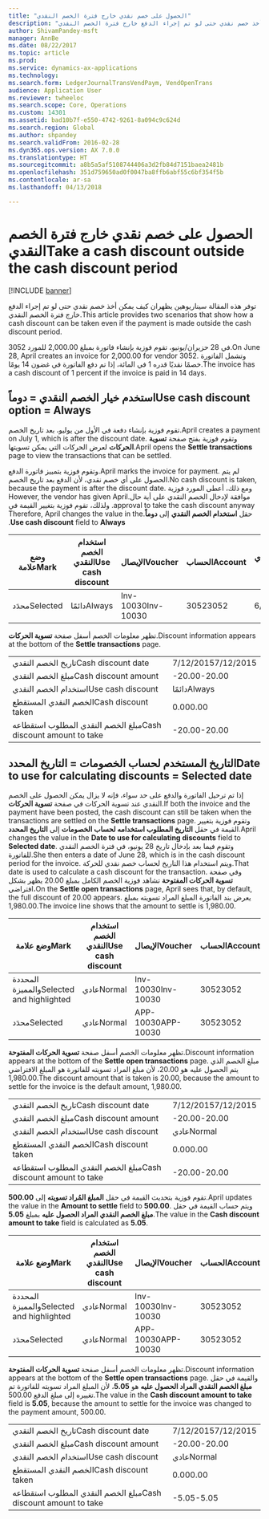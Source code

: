 ```yaml
---
title: "الحصول على خصم نقدي خارج فترة الخصم النقدي"
description: "توفر هذه المقالة سيناريوهين يظهران كيف يمكن أخذ خصم نقدي حتى لو تم إجراء الدفع خارج فترة الخصم النقدي."
author: ShivamPandey-msft
manager: AnnBe
ms.date: 08/22/2017
ms.topic: article
ms.prod: 
ms.service: dynamics-ax-applications
ms.technology: 
ms.search.form: LedgerJournalTransVendPaym, VendOpenTrans
audience: Application User
ms.reviewer: twheeloc
ms.search.scope: Core, Operations
ms.custom: 14301
ms.assetid: bad10b7f-e550-4742-9261-8a094c9c624d
ms.search.region: Global
ms.author: shpandey
ms.search.validFrom: 2016-02-28
ms.dyn365.ops.version: AX 7.0.0
ms.translationtype: HT
ms.sourcegitcommit: a8b5a5af5108744406a3d2fb84d7151baea2481b
ms.openlocfilehash: 351d759650ad0f0047ba8ffb6abf55c6bf354f5b
ms.contentlocale: ar-sa
ms.lasthandoff: 04/13/2018

---
```


# <a name="take-a-cash-discount-outside-the-cash-discount-period"></a><span data-ttu-id="fec8d-103">الحصول على خصم نقدي خارج فترة الخصم النقدي</span><span class="sxs-lookup"><span data-stu-id="fec8d-103">Take a cash discount outside the cash discount period</span></span>

[!INCLUDE [banner](../includes/banner.md)]

<span data-ttu-id="fec8d-104">توفر هذه المقالة سيناريوهين يظهران كيف يمكن أخذ خصم نقدي حتى لو تم إجراء الدفع خارج فترة الخصم النقدي.</span><span class="sxs-lookup"><span data-stu-id="fec8d-104">This article provides two scenarios that show how a cash discount can be taken even if the payment is made outside the cash discount period.</span></span>

<span data-ttu-id="fec8d-105">في 28 حزيران/يونيو، تقوم فوزية بإنشاء فاتورة بمبلغ 2,000.00 للمورد 3052.</span><span class="sxs-lookup"><span data-stu-id="fec8d-105">On June 28, April creates an invoice for 2,000.00 for vendor 3052.</span></span> <span data-ttu-id="fec8d-106">وتشمل الفاتورة خصمًا نقديًا قدره 1 في المائة، إذا تم دفع الفاتورة في غضون 14 يومًا.‬</span><span class="sxs-lookup"><span data-stu-id="fec8d-106">The invoice has a cash discount of 1 percent if the invoice is paid in 14 days.</span></span>

## <a name="use-cash-discount-option--always"></a><span data-ttu-id="fec8d-107">استخدم خيار الخصم النقدي = دوماً</span><span class="sxs-lookup"><span data-stu-id="fec8d-107">Use cash discount option = Always</span></span>
<span data-ttu-id="fec8d-108">تقوم فوزية بإنشاء دفعة في الأول من يوليو، بعد تاريخ الخصم.</span><span class="sxs-lookup"><span data-stu-id="fec8d-108">April creates a payment on July 1, which is after the discount date.</span></span> <span data-ttu-id="fec8d-109">وتقوم فوزية بفتح صفحة **تسوية الحركات** لعرض الحركات التي يمكن تسويتها.</span><span class="sxs-lookup"><span data-stu-id="fec8d-109">April opens the **Settle transactions** page to view the transactions that can be settled.</span></span> 

<span data-ttu-id="fec8d-110">وتقوم فوزية بتمييز فاتورة الدفع.</span><span class="sxs-lookup"><span data-stu-id="fec8d-110">April marks the invoice for payment.</span></span> <span data-ttu-id="fec8d-111">لم يتم الحصول على أي خصم نقدي، لأن الدفع بعد تاريخ الخصم.</span><span class="sxs-lookup"><span data-stu-id="fec8d-111">No cash discount is taken, because the payment is after the discount date.</span></span> <span data-ttu-id="fec8d-112">‏‫ومع ذلك، أعطى المورد فوزية موافقة لإدخال الخصم النقدي على أية حال.</span><span class="sxs-lookup"><span data-stu-id="fec8d-112">However, the vendor has given April approval to take the cash discount anyway.</span></span> <span data-ttu-id="fec8d-113">ولذلك، تقوم فوزية بتغيير القيمة في حقل **استخدام الخصم النقدي** إلى **دوماً**.</span><span class="sxs-lookup"><span data-stu-id="fec8d-113">Therefore, April changes the value in the **Use cash discount** field to **Always**.</span></span>

| <span data-ttu-id="fec8d-114">وضع علامة</span><span class="sxs-lookup"><span data-stu-id="fec8d-114">Mark</span></span>     | <span data-ttu-id="fec8d-115">استخدام الخصم النقدي</span><span class="sxs-lookup"><span data-stu-id="fec8d-115">Use cash discount</span></span> | <span data-ttu-id="fec8d-116">الإيصال</span><span class="sxs-lookup"><span data-stu-id="fec8d-116">Voucher</span></span>   | <span data-ttu-id="fec8d-117">الحساب</span><span class="sxs-lookup"><span data-stu-id="fec8d-117">Account</span></span> | <span data-ttu-id="fec8d-118">تاريخ الخصم النقدي</span><span class="sxs-lookup"><span data-stu-id="fec8d-118">Cash discount date</span></span> | <span data-ttu-id="fec8d-119">تاريخ الاستحقاق</span><span class="sxs-lookup"><span data-stu-id="fec8d-119">Due date</span></span>  | <span data-ttu-id="fec8d-120">الفاتورة</span><span class="sxs-lookup"><span data-stu-id="fec8d-120">Invoice</span></span> | <span data-ttu-id="fec8d-121">المبلغ بعملة الحركة</span><span class="sxs-lookup"><span data-stu-id="fec8d-121">Amount in transaction currency</span></span> | <span data-ttu-id="fec8d-122">عملة</span><span class="sxs-lookup"><span data-stu-id="fec8d-122">Currency</span></span> | <span data-ttu-id="fec8d-123">المبلغ المراد تسويته</span><span class="sxs-lookup"><span data-stu-id="fec8d-123">Amount to settle</span></span> |
|----------|-------------------|-----------|---------|--------------------|-----------|---------|--------------------------------|----------|------------------|
| <span data-ttu-id="fec8d-124">محدَد</span><span class="sxs-lookup"><span data-stu-id="fec8d-124">Selected</span></span> | <span data-ttu-id="fec8d-125">دائمًا</span><span class="sxs-lookup"><span data-stu-id="fec8d-125">Always</span></span>            | <span data-ttu-id="fec8d-126">Inv-10030</span><span class="sxs-lookup"><span data-stu-id="fec8d-126">Inv-10030</span></span> | <span data-ttu-id="fec8d-127">3052</span><span class="sxs-lookup"><span data-stu-id="fec8d-127">3052</span></span>    | <span data-ttu-id="fec8d-128">6/28/2015</span><span class="sxs-lookup"><span data-stu-id="fec8d-128">6/28/2015</span></span>          | <span data-ttu-id="fec8d-129">7/12/2015</span><span class="sxs-lookup"><span data-stu-id="fec8d-129">7/12/2015</span></span> | <span data-ttu-id="fec8d-130">10030</span><span class="sxs-lookup"><span data-stu-id="fec8d-130">10030</span></span>   | <span data-ttu-id="fec8d-131">-2,000.00</span><span class="sxs-lookup"><span data-stu-id="fec8d-131">-2,000.00</span></span>                      | <span data-ttu-id="fec8d-132">دولار أمريكي</span><span class="sxs-lookup"><span data-stu-id="fec8d-132">USD</span></span>      | <span data-ttu-id="fec8d-133">-1,980.00</span><span class="sxs-lookup"><span data-stu-id="fec8d-133">-1,980.00</span></span>        |

<span data-ttu-id="fec8d-134">تظهر معلومات الخصم أسفل صفحة **تسوية الحركات**.</span><span class="sxs-lookup"><span data-stu-id="fec8d-134">Discount information appears at the bottom of the **Settle transactions** page.</span></span>

|                              |           |
|------------------------------|-----------|
| <span data-ttu-id="fec8d-135">تاريخ الخصم النقدي</span><span class="sxs-lookup"><span data-stu-id="fec8d-135">Cash discount date</span></span>           | <span data-ttu-id="fec8d-136">7/12/2015</span><span class="sxs-lookup"><span data-stu-id="fec8d-136">7/12/2015</span></span> |
| <span data-ttu-id="fec8d-137">مبلغ الخصم النقدي</span><span class="sxs-lookup"><span data-stu-id="fec8d-137">Cash discount amount</span></span>         | <span data-ttu-id="fec8d-138">-20.00</span><span class="sxs-lookup"><span data-stu-id="fec8d-138">-20.00</span></span>    |
| <span data-ttu-id="fec8d-139">استخدام الخصم النقدي</span><span class="sxs-lookup"><span data-stu-id="fec8d-139">Use cash discount</span></span>            | <span data-ttu-id="fec8d-140">دائمًا</span><span class="sxs-lookup"><span data-stu-id="fec8d-140">Always</span></span>    |
| <span data-ttu-id="fec8d-141">الخصم النقدي المستقطع</span><span class="sxs-lookup"><span data-stu-id="fec8d-141">Cash discount taken</span></span>          | <span data-ttu-id="fec8d-142">0.00</span><span class="sxs-lookup"><span data-stu-id="fec8d-142">0.00</span></span>      |
| <span data-ttu-id="fec8d-143">مبلغ الخصم النقدي المطلوب استقطاعه</span><span class="sxs-lookup"><span data-stu-id="fec8d-143">Cash discount amount to take</span></span> | <span data-ttu-id="fec8d-144">-20.00</span><span class="sxs-lookup"><span data-stu-id="fec8d-144">-20.00</span></span>    |

## <a name="date-to-use-for-calculating-discounts--selected-date"></a><span data-ttu-id="fec8d-145">التاريخ المستخدم لحساب الخصومات = التاريخ المحدد</span><span class="sxs-lookup"><span data-stu-id="fec8d-145">Date to use for calculating discounts = Selected date</span></span>
<span data-ttu-id="fec8d-146">إذا تم ترحيل الفاتورة والدفع على حد سواء، فإنه لا يزال يمكن الحصول على الخصم النقدي عند تسوية الحركات في صفحة **تسوية الحركات**.</span><span class="sxs-lookup"><span data-stu-id="fec8d-146">If both the invoice and the payment have been posted, the cash discount can still be taken when the transactions are settled on the **Settle transactions** page.</span></span> <span data-ttu-id="fec8d-147">وتقوم فوزية بتغيير القيمة في حقل **التاريخ المطلوب استخدامه لحساب الخصومات** إلى **التاريخ المحدد**.</span><span class="sxs-lookup"><span data-stu-id="fec8d-147">April changes the value in the **Date to use for calculating discounts** field to **Selected date**.</span></span> <span data-ttu-id="fec8d-148">وتقوم فيما بعد بإدخال تاريخ 28 يونيو، في فترة الخصم النقدي للفاتورة.</span><span class="sxs-lookup"><span data-stu-id="fec8d-148">She then enters a date of June 28, which is in the cash discount period for the invoice.</span></span> <span data-ttu-id="fec8d-149">ويتم استخدام هذا التاريخ لحساب خصم نقدي للحركة.</span><span class="sxs-lookup"><span data-stu-id="fec8d-149">That date is used to calculate a cash discount for the transaction.</span></span> <span data-ttu-id="fec8d-150">وفي صفحة **تسوية الحركات المفتوحة** تشاهد فوزية الخصم الكامل بمبلغ 20.00  يظهر بشكل افتراضي،</span><span class="sxs-lookup"><span data-stu-id="fec8d-150">On the **Settle open transactions** page, April sees that, by default, the full discount of 20.00 appears.</span></span> <span data-ttu-id="fec8d-151">يعرض بند الفاتورة المبلغ المراد تسويته بمبلغ 1,980.00.</span><span class="sxs-lookup"><span data-stu-id="fec8d-151">The invoice line shows that the amount to settle is 1,980.00.</span></span>

| <span data-ttu-id="fec8d-152">وضع علامة</span><span class="sxs-lookup"><span data-stu-id="fec8d-152">Mark</span></span>                     | <span data-ttu-id="fec8d-153">استخدام الخصم النقدي</span><span class="sxs-lookup"><span data-stu-id="fec8d-153">Use cash discount</span></span> | <span data-ttu-id="fec8d-154">الإيصال</span><span class="sxs-lookup"><span data-stu-id="fec8d-154">Voucher</span></span>   | <span data-ttu-id="fec8d-155">الحساب</span><span class="sxs-lookup"><span data-stu-id="fec8d-155">Account</span></span> | <span data-ttu-id="fec8d-156">تاريخ الخصم النقدي</span><span class="sxs-lookup"><span data-stu-id="fec8d-156">Cash discount date</span></span> | <span data-ttu-id="fec8d-157">تاريخ الاستحقاق</span><span class="sxs-lookup"><span data-stu-id="fec8d-157">Due date</span></span>  | <span data-ttu-id="fec8d-158">الفاتورة</span><span class="sxs-lookup"><span data-stu-id="fec8d-158">Invoice</span></span> | <span data-ttu-id="fec8d-159">المبلغ بعملة الحركة</span><span class="sxs-lookup"><span data-stu-id="fec8d-159">Amount in transaction currency</span></span> | <span data-ttu-id="fec8d-160">عملة</span><span class="sxs-lookup"><span data-stu-id="fec8d-160">Currency</span></span> | <span data-ttu-id="fec8d-161">المبلغ المراد تسويته</span><span class="sxs-lookup"><span data-stu-id="fec8d-161">Amount to settle</span></span> |
|--------------------------|-------------------|-----------|---------|--------------------|-----------|---------|--------------------------------|----------|------------------|
| <span data-ttu-id="fec8d-162">المحددة والمميزة</span><span class="sxs-lookup"><span data-stu-id="fec8d-162">Selected and highlighted</span></span> | <span data-ttu-id="fec8d-163">عادي</span><span class="sxs-lookup"><span data-stu-id="fec8d-163">Normal</span></span>            | <span data-ttu-id="fec8d-164">Inv-10030</span><span class="sxs-lookup"><span data-stu-id="fec8d-164">Inv-10030</span></span> | <span data-ttu-id="fec8d-165">3052</span><span class="sxs-lookup"><span data-stu-id="fec8d-165">3052</span></span>    | <span data-ttu-id="fec8d-166">6/28/2015</span><span class="sxs-lookup"><span data-stu-id="fec8d-166">6/28/2015</span></span>          | <span data-ttu-id="fec8d-167">7/12/2015</span><span class="sxs-lookup"><span data-stu-id="fec8d-167">7/12/2015</span></span> | <span data-ttu-id="fec8d-168">10030</span><span class="sxs-lookup"><span data-stu-id="fec8d-168">10030</span></span>   | <span data-ttu-id="fec8d-169">-2,000.00</span><span class="sxs-lookup"><span data-stu-id="fec8d-169">-2,000.00</span></span>                      | <span data-ttu-id="fec8d-170">دولار أمريكي</span><span class="sxs-lookup"><span data-stu-id="fec8d-170">USD</span></span>      | <span data-ttu-id="fec8d-171">-1,980.00</span><span class="sxs-lookup"><span data-stu-id="fec8d-171">-1,980.00</span></span>        |
| <span data-ttu-id="fec8d-172">محدَد</span><span class="sxs-lookup"><span data-stu-id="fec8d-172">Selected</span></span>                 | <span data-ttu-id="fec8d-173">عادي</span><span class="sxs-lookup"><span data-stu-id="fec8d-173">Normal</span></span>            | <span data-ttu-id="fec8d-174">APP-10030</span><span class="sxs-lookup"><span data-stu-id="fec8d-174">APP-10030</span></span> | <span data-ttu-id="fec8d-175">3052</span><span class="sxs-lookup"><span data-stu-id="fec8d-175">3052</span></span>    | <span data-ttu-id="fec8d-176">7/15/2015</span><span class="sxs-lookup"><span data-stu-id="fec8d-176">7/15/2015</span></span>          | <span data-ttu-id="fec8d-177">7/15/2015</span><span class="sxs-lookup"><span data-stu-id="fec8d-177">7/15/2015</span></span> |         | <span data-ttu-id="fec8d-178">500.00</span><span class="sxs-lookup"><span data-stu-id="fec8d-178">500.00</span></span>                         | <span data-ttu-id="fec8d-179">دولار أمريكي</span><span class="sxs-lookup"><span data-stu-id="fec8d-179">USD</span></span>      | <span data-ttu-id="fec8d-180">500.00</span><span class="sxs-lookup"><span data-stu-id="fec8d-180">500.00</span></span>           |

<span data-ttu-id="fec8d-181">تظهر معلومات الخصم أسفل صفحة **تسوية الحركات المفتوحة**.</span><span class="sxs-lookup"><span data-stu-id="fec8d-181">Discount information appears at the bottom of the **Settle open transactions** page.</span></span> <span data-ttu-id="fec8d-182">مبلغ الخصم الذي يتم الحصول عليه هو 20.00، لأن مبلغ المراد تسويته للفاتورة هو المبلغ الافتراضي 1,980.00.</span><span class="sxs-lookup"><span data-stu-id="fec8d-182">The discount amount that is taken is 20.00, because the amount to settle for the invoice is the default amount, 1,980.00.</span></span>

|                              |           |
|------------------------------|-----------|
| <span data-ttu-id="fec8d-183">تاريخ الخصم النقدي</span><span class="sxs-lookup"><span data-stu-id="fec8d-183">Cash discount date</span></span>           | <span data-ttu-id="fec8d-184">7/12/2015</span><span class="sxs-lookup"><span data-stu-id="fec8d-184">7/12/2015</span></span> |
| <span data-ttu-id="fec8d-185">مبلغ الخصم النقدي</span><span class="sxs-lookup"><span data-stu-id="fec8d-185">Cash discount amount</span></span>         | <span data-ttu-id="fec8d-186">-20.00</span><span class="sxs-lookup"><span data-stu-id="fec8d-186">-20.00</span></span>    |
| <span data-ttu-id="fec8d-187">استخدام الخصم النقدي</span><span class="sxs-lookup"><span data-stu-id="fec8d-187">Use cash discount</span></span>            | <span data-ttu-id="fec8d-188">عادي</span><span class="sxs-lookup"><span data-stu-id="fec8d-188">Normal</span></span>    |
| <span data-ttu-id="fec8d-189">الخصم النقدي المستقطع</span><span class="sxs-lookup"><span data-stu-id="fec8d-189">Cash discount taken</span></span>          | <span data-ttu-id="fec8d-190">0.00</span><span class="sxs-lookup"><span data-stu-id="fec8d-190">0.00</span></span>      |
| <span data-ttu-id="fec8d-191">مبلغ الخصم النقدي المطلوب استقطاعه</span><span class="sxs-lookup"><span data-stu-id="fec8d-191">Cash discount amount to take</span></span> | <span data-ttu-id="fec8d-192">-20.00</span><span class="sxs-lookup"><span data-stu-id="fec8d-192">-20.00</span></span>    |

<span data-ttu-id="fec8d-193">تقوم فوزية بتحديث القيمة في حقل **المبلغ المُراد تسويته** إلى **500.00**.</span><span class="sxs-lookup"><span data-stu-id="fec8d-193">April updates the value in the **Amount to settle** field to **500.00**.</span></span> <span data-ttu-id="fec8d-194">ويتم حساب القيمة في حقل **مبلغ الخصم النقدي المراد الحصول عليه** بمبلغ **5.05**.</span><span class="sxs-lookup"><span data-stu-id="fec8d-194">The value in the **Cash discount amount to take** field is calculated as **5.05**.</span></span>

| <span data-ttu-id="fec8d-195">وضع علامة</span><span class="sxs-lookup"><span data-stu-id="fec8d-195">Mark</span></span>                     | <span data-ttu-id="fec8d-196">استخدام الخصم النقدي</span><span class="sxs-lookup"><span data-stu-id="fec8d-196">Use cash discount</span></span> | <span data-ttu-id="fec8d-197">الإيصال</span><span class="sxs-lookup"><span data-stu-id="fec8d-197">Voucher</span></span>   | <span data-ttu-id="fec8d-198">الحساب</span><span class="sxs-lookup"><span data-stu-id="fec8d-198">Account</span></span> | <span data-ttu-id="fec8d-199">التاريخ</span><span class="sxs-lookup"><span data-stu-id="fec8d-199">Date</span></span>      | <span data-ttu-id="fec8d-200">تاريخ الاستحقاق</span><span class="sxs-lookup"><span data-stu-id="fec8d-200">Due date</span></span>  | <span data-ttu-id="fec8d-201">الفاتورة</span><span class="sxs-lookup"><span data-stu-id="fec8d-201">Invoice</span></span> | <span data-ttu-id="fec8d-202">المبلغ بعملة الحركة</span><span class="sxs-lookup"><span data-stu-id="fec8d-202">Amount in transaction currency</span></span> | <span data-ttu-id="fec8d-203">عملة</span><span class="sxs-lookup"><span data-stu-id="fec8d-203">Currency</span></span> | <span data-ttu-id="fec8d-204">المبلغ المراد تسويته</span><span class="sxs-lookup"><span data-stu-id="fec8d-204">Amount to settle</span></span> |
|--------------------------|-------------------|-----------|---------|-----------|-----------|---------|--------------------------------|----------|------------------|
| <span data-ttu-id="fec8d-205">المحددة والمميزة</span><span class="sxs-lookup"><span data-stu-id="fec8d-205">Selected and highlighted</span></span> | <span data-ttu-id="fec8d-206">عادي</span><span class="sxs-lookup"><span data-stu-id="fec8d-206">Normal</span></span>            | <span data-ttu-id="fec8d-207">Inv-10030</span><span class="sxs-lookup"><span data-stu-id="fec8d-207">Inv-10030</span></span> | <span data-ttu-id="fec8d-208">3052</span><span class="sxs-lookup"><span data-stu-id="fec8d-208">3052</span></span>    | <span data-ttu-id="fec8d-209">6/28/2015</span><span class="sxs-lookup"><span data-stu-id="fec8d-209">6/28/2015</span></span> | <span data-ttu-id="fec8d-210">7/12/2015</span><span class="sxs-lookup"><span data-stu-id="fec8d-210">7/12/2015</span></span> | <span data-ttu-id="fec8d-211">10030</span><span class="sxs-lookup"><span data-stu-id="fec8d-211">10030</span></span>   | <span data-ttu-id="fec8d-212">2,000.00</span><span class="sxs-lookup"><span data-stu-id="fec8d-212">2,000.00</span></span>                       | <span data-ttu-id="fec8d-213">دولار أمريكي</span><span class="sxs-lookup"><span data-stu-id="fec8d-213">USD</span></span>      | <span data-ttu-id="fec8d-214">-500.00</span><span class="sxs-lookup"><span data-stu-id="fec8d-214">-500.00</span></span>          |
| <span data-ttu-id="fec8d-215">محدَد</span><span class="sxs-lookup"><span data-stu-id="fec8d-215">Selected</span></span>                 | <span data-ttu-id="fec8d-216">عادي</span><span class="sxs-lookup"><span data-stu-id="fec8d-216">Normal</span></span>            | <span data-ttu-id="fec8d-217">APP-10030</span><span class="sxs-lookup"><span data-stu-id="fec8d-217">APP-10030</span></span> | <span data-ttu-id="fec8d-218">3052</span><span class="sxs-lookup"><span data-stu-id="fec8d-218">3052</span></span>    | <span data-ttu-id="fec8d-219">7/15/2015</span><span class="sxs-lookup"><span data-stu-id="fec8d-219">7/15/2015</span></span> | <span data-ttu-id="fec8d-220">7/15/2015</span><span class="sxs-lookup"><span data-stu-id="fec8d-220">7/15/2015</span></span> |         | <span data-ttu-id="fec8d-221">500.00</span><span class="sxs-lookup"><span data-stu-id="fec8d-221">500.00</span></span>                         | <span data-ttu-id="fec8d-222">دولار أمريكي</span><span class="sxs-lookup"><span data-stu-id="fec8d-222">USD</span></span>      | <span data-ttu-id="fec8d-223">500.00</span><span class="sxs-lookup"><span data-stu-id="fec8d-223">500.00</span></span>           |

<span data-ttu-id="fec8d-224">تظهر معلومات الخصم أسفل صفحة **تسوية الحركات المفتوحة**.</span><span class="sxs-lookup"><span data-stu-id="fec8d-224">Discount information appears at the bottom of the **Settle open transactions** page.</span></span> <span data-ttu-id="fec8d-225">والقيمة في حقل **مبلغ الخصم النقدي المراد الحصول عليه** هو **5.05**، لأن المبلغ المراد تسويته للفاتورة تم تغييره إلى مبلغ الدفع 500.00.</span><span class="sxs-lookup"><span data-stu-id="fec8d-225">The value in the **Cash discount amount to take** field is **5.05**, because the amount to settle for the invoice was changed to the payment amount, 500.00.</span></span>

|                              |           |
|------------------------------|-----------|
| <span data-ttu-id="fec8d-226">تاريخ الخصم النقدي</span><span class="sxs-lookup"><span data-stu-id="fec8d-226">Cash discount date</span></span>           | <span data-ttu-id="fec8d-227">7/12/2015</span><span class="sxs-lookup"><span data-stu-id="fec8d-227">7/12/2015</span></span> |
| <span data-ttu-id="fec8d-228">مبلغ الخصم النقدي</span><span class="sxs-lookup"><span data-stu-id="fec8d-228">Cash discount amount</span></span>         | <span data-ttu-id="fec8d-229">-20.00</span><span class="sxs-lookup"><span data-stu-id="fec8d-229">-20.00</span></span>    |
| <span data-ttu-id="fec8d-230">استخدام الخصم النقدي</span><span class="sxs-lookup"><span data-stu-id="fec8d-230">Use cash discount</span></span>            | <span data-ttu-id="fec8d-231">عادي</span><span class="sxs-lookup"><span data-stu-id="fec8d-231">Normal</span></span>    |
| <span data-ttu-id="fec8d-232">الخصم النقدي المستقطع</span><span class="sxs-lookup"><span data-stu-id="fec8d-232">Cash discount taken</span></span>          | <span data-ttu-id="fec8d-233">0.00</span><span class="sxs-lookup"><span data-stu-id="fec8d-233">0.00</span></span>      |
| <span data-ttu-id="fec8d-234">مبلغ الخصم النقدي المطلوب استقطاعه</span><span class="sxs-lookup"><span data-stu-id="fec8d-234">Cash discount amount to take</span></span> | <span data-ttu-id="fec8d-235">-5.05</span><span class="sxs-lookup"><span data-stu-id="fec8d-235">-5.05</span></span>     |







